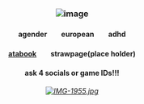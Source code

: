 ### <p align="center"> ![image](https://github.com/user-attachments/assets/5a41b702-1b93-460c-aa40-ea036ed07a53)
#### <p align="center"> agender　　european　　adhd
#### <p align="center">[atabook](https://valkyrie.atabook.org)　　strawpage(place holder)
#### <p align="center">ask 4 socials or game IDs!!!

###### <p align="center"> [![IMG-1955.jpg](https://i.postimg.cc/4yfjhHy2/IMG-1955.jpg)](https://postimg.cc/mznmvDQ7)
